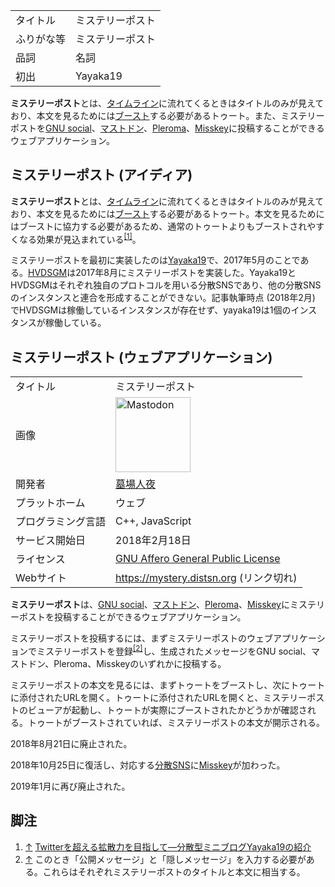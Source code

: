 <div>

|            |                  |
|------------|------------------|
| タイトル   | ミステリーポスト |
| ふりがな等 | ミステリーポスト |
| 品詞       | 名詞             |
| 初出       | Yayaka19         |

  
**ミステリーポスト**とは、[タイムライン](/%E3%82%BF%E3%82%A4%E3%83%A0%E3%83%A9%E3%82%A4%E3%83%B3 "タイムライン")に流れてくるときはタイトルのみが見えており、本文を見るためには[ブースト](/%E3%83%96%E3%83%BC%E3%82%B9%E3%83%88 "ブースト")する必要があるトゥート。また、ミステリーポストを[GNU social](/GNU_social "GNU social")、[マストドン](/Mastodon "Mastodon")、[Pleroma](/Pleroma "Pleroma")、[Misskey](/Misskey "Misskey")に投稿することができるウェブアプリケーション。

## ミステリーポスト (アイディア)

**ミステリーポスト**とは、[タイムライン](/%E3%82%BF%E3%82%A4%E3%83%A0%E3%83%A9%E3%82%A4%E3%83%B3 "タイムライン")に流れてくるときはタイトルのみが見えており、本文を見るためには[ブースト](/%E3%83%96%E3%83%BC%E3%82%B9%E3%83%88 "ブースト")する必要があるトゥート。本文を見るためにはブーストに協力する必要があるため、通常のトゥートよりもブーストされやすくなる効果が見込まれている<sup>[\[1\]](#cite_note-1)</sup>。

ミステリーポストを最初に実装したのは[Yayaka19](/Yayaka19 "Yayaka19")で、2017年5月のことである。[HVDSGM](/HVDSGM "HVDSGM")は2017年8月にミステリーポストを実装した。Yayaka19とHVDSGMはそれぞれ独自のプロトコルを用いる分散SNSであり、他の分散SNSのインスタンスと連合を形成することができない。記事執筆時点 (2018年2月) でHVDSGMは稼働しているインスタンスが存在せず、yayaka19は1個のインスタンスが稼働している。

## ミステリーポスト (ウェブアプリケーション)

|                    |                                                                                                                                                                                                                                                                                                        |
|--------------------|--------------------------------------------------------------------------------------------------------------------------------------------------------------------------------------------------------------------------------------------------------------------------------------------------------|
| タイトル           | ミステリーポスト                                                                                                                                                                                                                                                                                       |
| 画像               | [<img src="/images/thumb/0/00/Mastodon_logo.png/120px-Mastodon_logo.png" srcset="/images/thumb/0/00/Mastodon_logo.png/180px-Mastodon_logo.png 1.5x, /images/0/00/Mastodon_logo.png 2x" width="120" height="120" alt="Mastodon" />](/%E3%83%95%E3%82%A1%E3%82%A4%E3%83%AB:Mastodon_logo.png "Mastodon") |
| 開発者             | [墓場人夜](/%E5%A2%93%E5%A0%B4%E4%BA%BA%E5%A4%9C "墓場人夜")                                                                                                                                                                                                                                           |
| プラットホーム     | ウェブ                                                                                                                                                                                                                                                                                                 |
| プログラミング言語 | C++, JavaScript                                                                                                                                                                                                                                                                                        |
| サービス開始日     | 2018年2月18日                                                                                                                                                                                                                                                                                          |
| ライセンス         | [GNU Affero General Public License](/GNU_Affero_General_Public_License "GNU Affero General Public License")                                                                                                                                                                                            |
| Webサイト          | https://mystery.distsn.org (リンク切れ)                                                                                                                                                                                                                                                                |

  
**ミステリーポスト**は、[GNU social](/GNU_social "GNU social")、[マストドン](/Mastodon "Mastodon")、[Pleroma](/Pleroma "Pleroma")、[Misskey](/Misskey "Misskey")にミステリーポストを投稿することができるウェブアプリケーション。

ミステリーポストを投稿するには、まずミステリーポストのウェブアプリケーションでミステリーポストを登録<sup>[\[2\]](#cite_note-2)</sup>し、生成されたメッセージをGNU social、マストドン、Pleroma、Misskeyのいずれかに投稿する。

ミステリーポストの本文を見るには、まずトゥートをブーストし、次にトゥートに添付されたURLを開く。トゥートに添付されたURLを開くと、ミステリーポストのビューアが起動し、トゥートが実際にブーストされたかどうかが確認される。トゥートがブーストされていれば、ミステリーポストの本文が開示される。

2018年8月21日に廃止された。

2018年10月25日に復活し、対応する[分散SNS](/%E5%88%86%E6%95%A3SNS "分散SNS")に[Misskey](/Misskey "Misskey")が加わった。

2019年1月に再び廃止された。

## 脚注

<div>

1.  <span id="cite_note-1">[↑](#cite_ref-1) <a href="https://hakabahitoyo.wordpress.com/2017/05/12/yayaka19/" rel="nofollow">Twitterを超える拡散力を目指して—分散型ミニブログYayaka19の紹介</a></span>
2.  <span id="cite_note-2">[↑](#cite_ref-2) このとき「公開メッセージ」と「隠しメッセージ」を入力する必要がある。これらはそれぞれミステリーポストのタイトルと本文に相当する。</span>

</div>

</div>
